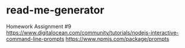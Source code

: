 # read-me-generator
Homework Assignment #9
https://www.digitalocean.com/community/tutorials/nodejs-interactive-command-line-prompts
https://www.npmjs.com/package/prompts